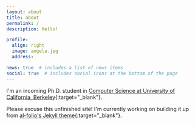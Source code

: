 ```yaml
---
layout: about
title: about
permalink: /
description: Hello!

profile:
  align: right
  image: angela.jpg
  address:

news: true  # includes a list of news items
social: true  # includes social icons at the bottom of the page
---
```


I'm an incoming Ph.D. student in [Computer Science at University of California, Berkeley](https://cs.berkeley.edu/){:target="\_blank"}.  

Please excuse this unfinished site! I'm currently working on building it up from [al-folio's Jekyll theme](https://github.com/alshedivat/al-folio){:target="\_blank"}.